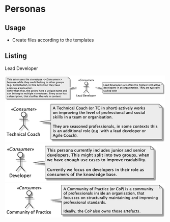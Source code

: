 # Personas

## Usage

- Create files according to the templates

## Listing

Lead Developer

![Lead Developer](./lead_developer.png "Lead Dev")
![Technical Coach](./technical_coach.png "Technical Coach")
![(Junior/Senior) Developer](./junior_senior_developer.png "Developer")
![Community of Practice](./community_of_practice.png "Community of Practice")
